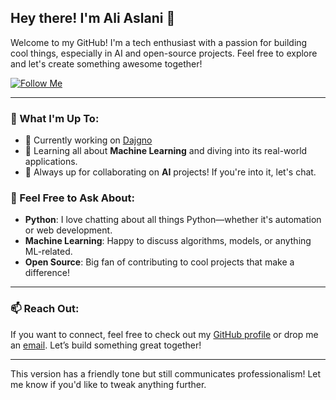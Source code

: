 ## Hey there! I'm Ali Aslani 👋

Welcome to my GitHub! I'm a tech enthusiast with a passion for building cool things, especially in AI and open-source projects. Feel free to explore and let's create something awesome together!

[![Follow Me](https://img.shields.io/badge/Follow%20Me-GitHub-blue)](https://github.com/aliaslani)

---

### 🚀 What I'm Up To:
- **🔭** Currently working on [Dajgno](#)
- **🌱** Learning all about **Machine Learning** and diving into its real-world applications.
- **👯** Always up for collaborating on **AI** projects! If you're into it, let's chat.

### 💬 Feel Free to Ask About:
- **Python**: I love chatting about all things Python—whether it's automation or web development.
- **Machine Learning**: Happy to discuss algorithms, models, or anything ML-related.
- **Open Source**: Big fan of contributing to cool projects that make a difference!

---

### 📫 Reach Out:
If you want to connect, feel free to check out my [GitHub profile](https://github.com/aliaslani/) or drop me an [email](mailto:a.aslani1986@gmail.com). Let’s build something great together!

---

This version has a friendly tone but still communicates professionalism! Let me know if you'd like to tweak anything further.
